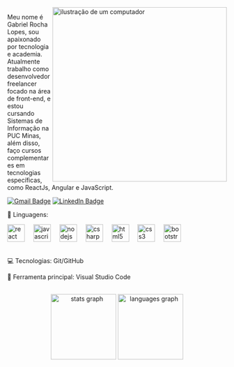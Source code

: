 <img src="https://raw.githubusercontent.com/MicaelliMedeiros/micaellimedeiros/master/image/computer-illustration.png" alt="ilustração de um computador" min-width="400px" max-width="400px" width="400px" align="right">
<p align="left"> 
  Meu nome é Gabriel Rocha Lopes, sou apaixonado por tecnologia e academia.<br> Atualmente trabalho como desenvolvedor freelancer focado na área de front-end, e estou cursando Sistemas de Informação na PUC Minas, além disso, faço cursos complementares em tecnologias específicas, como ReactJs, Angular e JavaScript.
</p>
<p align="left">
  <a href="#">
    <img src="https://img.shields.io/badge/rochagabriel125@gmail.com-D14836?style=for-the-badge&logo=gmail&logoColor=white" alt="Gmail Badge"></a>
  <a href="https://www.linkedin.com/in/gabrielrhl/">
    <img src="https://img.shields.io/badge/LinkedIn-0077B5?style=for-the-badge&logo=linkedin&logoColor=white" alt="LinkedIn Badge"></a>
</p>
<div align="left">
  <p>🦄 Linguagens:</p>
  <img src="https://cdn.jsdelivr.net/gh/devicons/devicon/icons/react/react-original.svg" height="40" alt="react logo"  />
  <img width="12" />
  <img src="https://cdn.jsdelivr.net/gh/devicons/devicon/icons/javascript/javascript-original.svg" height="40" alt="javascript logo"  />
  <img width="12" />
  <img src="https://cdn.jsdelivr.net/gh/devicons/devicon/icons/nodejs/nodejs-original.svg" height="40" alt="nodejs logo"  />
  <img width="12" />
  <img src="https://cdn.jsdelivr.net/gh/devicons/devicon/icons/csharp/csharp-original.svg" height="40" alt="csharp logo"  />
  <img width="12" />
  <img src="https://cdn.jsdelivr.net/gh/devicons/devicon/icons/html5/html5-original.svg" height="40" alt="html5 logo"  />
  <img width="12" />
  <img src="https://cdn.jsdelivr.net/gh/devicons/devicon/icons/css3/css3-original.svg" height="40" alt="css3 logo"  />
  <img width="12" />
  <img src="https://cdn.jsdelivr.net/gh/devicons/devicon/icons/bootstrap/bootstrap-original.svg" height="40" alt="bootstrap logo"  />
</div>
<br>
<p align="left">
  💻 Tecnologias: Git/GitHub
</p>
<p align="left">
  💼 Ferramenta principal: Visual Studio Code
</p>
<br>
<div align="center">
  <img src="https://github-readme-stats.vercel.app/api?username=GabrielRHL&hide_title=false&hide_rank=false&show_icons=true&include_all_commits=true&count_private=true&disable_animations=false&theme=synthwave&locale=en&hide_border=false&order=1" height="150" alt="stats graph"  />
  <img src="https://github-readme-stats.vercel.app/api/top-langs?username=GabrielRHL&locale=en&hide_title=false&layout=compact&card_width=320&langs_count=5&theme=synthwave&hide_border=false&order=2" height="150" alt="languages graph"  />
</div>
